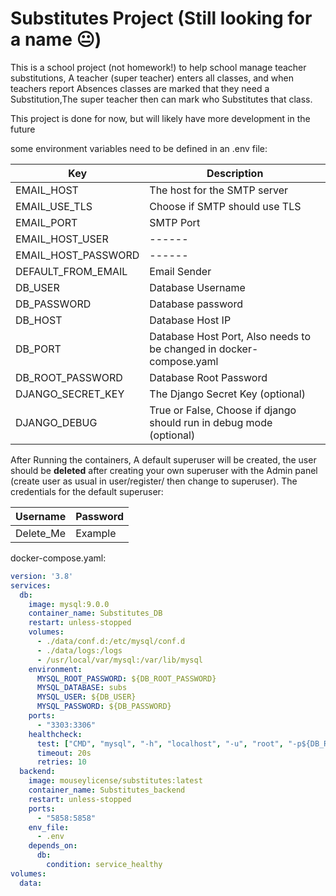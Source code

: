 
# Substitutes Project (Still looking for a name 😐)

This is a school project (not homework!) to help school manage teacher substitutions,
A teacher (super teacher) enters all classes, and when teachers report Absences classes are marked that they need a Substitution,The super teacher then can mark who Substitutes that class.

This project is done for now, but will likely have more development in the future

some environment variables need to be defined in an .env file:

| Key                 | Description                                                         |  
|---------------------|---------------------------------------------------------------------|
| EMAIL_HOST          | The host for the SMTP server                                        |
| EMAIL_USE_TLS       | Choose if SMTP should use TLS                                       |
| EMAIL_PORT          | SMTP Port                                                           |
| EMAIL_HOST_USER     | ------                                                              |
| EMAIL_HOST_PASSWORD | ------                                                              |
| DEFAULT_FROM_EMAIL  | Email Sender                                                        |
| DB_USER             | Database Username                                                   |
| DB_PASSWORD         | Database password                                                   |
| DB_HOST             | Database Host IP                                                    |
| DB_PORT             | Database Host Port, Also needs to be changed in docker-compose.yaml |
| DB_ROOT_PASSWORD    | Database Root Password                                              |
| DJANGO_SECRET_KEY   | The Django Secret Key (optional)                                    |
| DJANGO_DEBUG        | True or False, Choose if django should run in debug mode (optional) |
After Running the containers, A default superuser will be created, the user should be **deleted**
after creating your own superuser with the Admin panel 
(create user as usual in user/register/ then change to superuser). The credentials for the default superuser:

| Username  | Password |
|-----------|----------|
| Delete_Me | Example  |
docker-compose.yaml:

```yaml
version: '3.8'
services:
  db:
    image: mysql:9.0.0
    container_name: Substitutes_DB
    restart: unless-stopped
    volumes:
      - ./data/conf.d:/etc/mysql/conf.d
      - ./data/logs:/logs
      - /usr/local/var/mysql:/var/lib/mysql
    environment:
      MYSQL_ROOT_PASSWORD: ${DB_ROOT_PASSWORD}
      MYSQL_DATABASE: subs
      MYSQL_USER: ${DB_USER}
      MYSQL_PASSWORD: ${DB_PASSWORD}
    ports:
      - "3303:3306"
    healthcheck:
      test: ["CMD", "mysql", "-h", "localhost", "-u", "root", "-p${DB_ROOT_PASSWORD}", "-e", "SELECT 1"]
      timeout: 20s
      retries: 10
  backend:
    image: mouseylicense/substitutes:latest
    container_name: Substitutes_backend
    restart: unless-stopped
    ports:
      - "5858:5858"
    env_file:
      - .env
    depends_on:
      db:
        condition: service_healthy
volumes:
  data:
```


